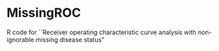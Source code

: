 # MissingROC
R code for ``Receiver operating characteristic curve analysis with non-ignorable missing disease status"
